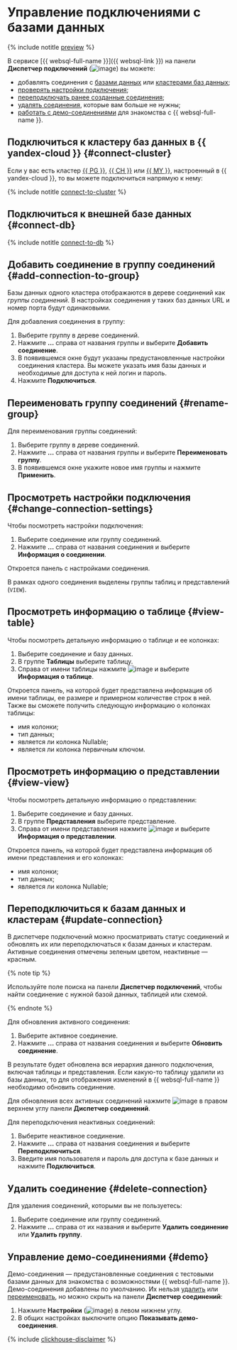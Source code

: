 # Управление подключениями с базами данных

{% include notitle [preview](../../_includes/note-preview.md) %}

В сервисе [{{ websql-full-name }}]({{ websql-link }}) на панели **Диспетчер подключений** (![image](../../_assets/console-icons/folder-tree.svg)) вы можете:

* добавлять соединения с [базами данных](#connect-db) или [кластерами баз данных](#connect-cluster);
* [проверять настройки подключения](#change-connection-settings);
* [переподключать ранее созданные соединения](#update-connection);
* [удалять соединения](#delete-connection), которые вам больше не нужны;
* [работать с демо-соединениями](#demo) для знакомства с {{ websql-full-name }}. 

## Подключиться к кластеру баз данных в {{ yandex-cloud }} {#connect-cluster}

Если у вас есть кластер [{{ PG }}](../../managed-postgresql/operations/cluster-list.md), [{{ CH }}](../../managed-clickhouse/operations/cluster-list.md) или [{{ MY }}](../../managed-mysql/operations/cluster-list.md), настроенный в {{ yandex-cloud }}, то вы можете подключиться напрямую к нему:

{% include notitle [connect-to-cluster](../../_includes/websql/connect-to-cluster.md) %}

## Подключиться к внешней базе данных {#connect-db}

{% include notitle [connect-to-db](../../_includes/websql/connect-to-db.md) %}

## Добавить соединение в группу соединений {#add-connection-to-group}

Базы данных одного кластера отображаются в дереве соединений как _группы соединений_. В настройках соединения у таких баз данных URL и номер порта будут одинаковыми.

Для добавления соединения в группу:

1. Выберите группу в дереве соединений.
1. Нажмите **...** справа от названия группы и выберите **Добавить соединение**.
1. В появившемся окне будут указаны предустановленные настройки соединения кластера. Вы можете указать имя базы данных и необходимые для доступа к ней логин и пароль.
1. Нажмите **Подключиться**.

## Переименовать группу соединений {#rename-group}

Для переименования группы соединений:

1. Выберите группу в дереве соединений.
1. Нажмите **...** справа от названия группы и выберите **Переименовать группу**.
1. В появившемся окне укажите новое имя группы и нажмите **Применить**. 

## Просмотреть настройки подключения {#change-connection-settings}

Чтобы посмотреть настройки подключения:

1. Выберите соединение или группу соединений.
1. Нажмите **...** справа от названия соединения и выберите **Информация о соединении**.

Откроется панель с настройками соединения.

В рамках одного соединения выделены группы таблиц и представлений (`VIEW`).

## Просмотреть информацию о таблице {#view-table}

Чтобы посмотреть детальную информацию о таблице и ее колонках:

1. Выберите соединение и базу данных.
1. В группе **Таблицы** выберите таблицу.
1. Справа от имени таблицы нажмите ![image](../../_assets/console-icons/sliders-vertical.svg) и выберите **Информация о таблице**.

Откроется панель, на которой будет представлена информация об имени таблицы, ее размере и примерном количестве строк в ней. Также вы сможете получить следующую информацию о колонках таблицы:

* имя колонки;
* тип данных;
* является ли колонка Nullable;
* является ли колонка первичным ключом.

## Просмотреть информацию о представлении {#view-view}

Чтобы посмотреть детальную информацию о представлении:

1. Выберите соединение и базу данных.
1. В группе **Представления** выберите представление.
1. Справа от имени представления нажмите ![image](../../_assets/console-icons/sliders-vertical.svg) и выберите **Информация о представлении**.

Откроется панель, на которой будет представлена информация об имени представления и его колонках:

* имя колонки;
* тип данных;
* является ли колонка Nullable;

## Переподключиться к базам данных и кластерам {#update-connection}

В диспетчере подключений можно просматривать статус соединений и обновлять их или переподключаться к базам данных и кластерам. Активные соединения отмечены зеленым цветом, неактивные — красным. 

{% note tip %}
   
Используйте поле поиска на панели **Диспетчер подключений**, чтобы найти соединение с нужной базой данных, таблицей или схемой.
   
{% endnote %}

Для обновления активного соединения:

1. Выберите активное соединение. 
1. Нажмите **...** справа от названия соединения и выберите **Обновить соединение**.

В результате будет обновлена вся иерархия данного подключения, включая таблицы и представления. Если какую-то таблицу удалили из базы данных, то для отображения изменений в {{ websql-full-name }} необходимо обновить соединение.

Для обновления всех активных соединений нажмите ![image](../../_assets/console-icons/arrows-rotate-right.svg) в правом верхнем углу панели **Диспетчер соединений**.

Для переподключения неактивных соединений:

1. Выберите неактивное соединение.
1. Нажмите **...** справа от названия соединения и выберите **Переподключиться**.
1. Введите имя пользователя и пароль для доступа к базе данных и нажмите **Подключиться**.

## Удалить соединение {#delete-connection}

Для удаления соединений, которыми вы не пользуетесь:

1. Выберите соединение или группу соединений.
1. Нажмите **...** справа от их названия и выберите **Удалить соединение** или **Удалить группу**.

## Управление демо-соединениями {#demo}

Демо-соединения — предустановленные соединения с тестовыми базами данных для знакомства с возможностями {{ websql-full-name }}. Демо-соединения добавлены по умолчанию. Их нельзя [удалить](#delete-connection) или [переименовать](#rename-group), но можно скрыть на панели **Диспетчер соединений**:

1. Нажмите **Настройки** (![image](../../_assets/console-icons/gear.svg)) в левом нижнем углу.
1. В общих настройках выключите опцию **Показывать демо-соединения**.

{% include [clickhouse-disclaimer](../../_includes/clickhouse-disclaimer.md) %}
